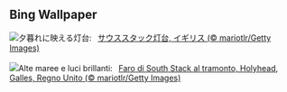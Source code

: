 ## Bing Wallpaper
![](https://www.bing.com/th?id=OHR.SouthStackLight_JA-JP5461690758_UHD.jpg&w=1000)夕暮れに映える灯台:&nbsp;&ensp;[サウススタック灯台, イギリス (© mariotlr/Getty Images)](https://www.bing.com/th?id=OHR.SouthStackLight_JA-JP5461690758_UHD.jpg)
<br><br/>
![](https://www.bing.com/th?id=OHR.SouthStackLight_IT-IT5123694912_UHD.jpg&w=1000)Alte maree e luci brillanti:&nbsp;&ensp;[Faro di South Stack al tramonto, Holyhead, Galles, Regno Unito (© mariotlr/Getty Images)](https://www.bing.com/th?id=OHR.SouthStackLight_IT-IT5123694912_UHD.jpg)
<br><br/>
